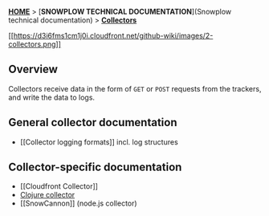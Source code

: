 [**HOME**](Home) > [**SNOWPLOW TECHNICAL DOCUMENTATION**](Snowplow technical documentation) > [**Collectors**](collectors)

[[https://d3i6fms1cm1j0i.cloudfront.net/github-wiki/images/2-collectors.png]] 

## Overview 

Collectors receive data in the form of `GET` or `POST` requests from the trackers, and write the data to logs.

## General collector documentation

* [[Collector logging formats]] incl. log structures

## Collector-specific documentation

* [[Cloudfront Collector]]
* [Clojure collector](clojure)
* [[SnowCannon]] (node.js collector)